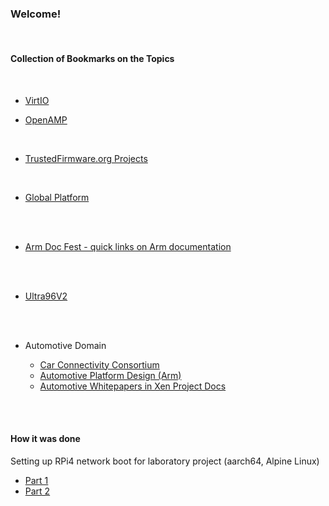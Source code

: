 ### Welcome!

</br>


#### Collection of Bookmarks on the Topics
</br>

- [VirtIO](https://github.com/malus-brandywine/malus-brandywine/blob/master/virtio/virtio.md)

- [OpenAMP](https://github.com/malus-brandywine/malus-brandywine/blob/master/OpenAMP/OpenAMP.md)

</br>

- [TrustedFirmware.org Projects](https://github.com/malus-brandywine/malus-brandywine/blob/master/trusted-firmware/trusted-firmware.md)

</br>


- [Global Platform](https://github.com/malus-brandywine/malus-brandywine/blob/master/global-platform/global-platform.md)


</br>
</br>

- [Arm Doc Fest - quick links on Arm documentation](https://github.com/malus-brandywine/malus-brandywine/blob/master/arm/doc.md)

</br>
</br>


- [Ultra96V2](https://github.com/malus-brandywine/malus-brandywine/blob/master/Ultra96V2/Ultra96V2.md)


</br>
</br>

- Automotive Domain

    - [Car Connectivity Consortium](https://carconnectivity.org/)
    - [Automotive Platform Design (Arm)](https://developer.arm.com/architectures/platform-design/automotive)
    - [Automotive Whitepapers in Xen Project Docs](https://wiki.xenproject.org/wiki/Automotive_Whitepapers)

</br>
</br>

#### How it was done

Setting up RPi4 network boot for laboratory project
(aarch64, Alpine Linux)

* [Part 1](https://github.com/malus-brandywine/malus-brandywine/blob/master/Articles/RPi-netboot/rpi4-netboot-aarch64-alpine-part1.md)
* [Part 2](https://github.com/malus-brandywine/malus-brandywine/blob/master/Articles/RPi-netboot/rpi4-netboot-aarch64-alpine-part2.md)



